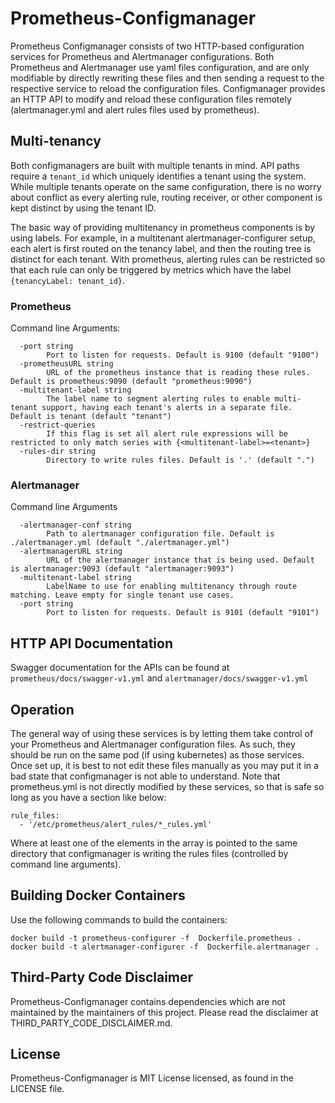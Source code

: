 # Prometheus-Configmanager

Prometheus Configmanager consists of two HTTP-based configuration services for Prometheus and Alertmanager configurations. Both Prometheus and Alertmanager use yaml files configuration, and are only modifiable by directly rewriting these files and then sending a request to the respective service to reload the configuration files. Configmanager provides an HTTP API to modify and reload these configuration files remotely (alertmanager.yml and alert rules files used by prometheus).

## Multi-tenancy

Both configmanagers are built with multiple tenants in mind. API paths require a `tenant_id` which uniquely identifies a tenant using the system. While multiple tenants operate on the same configuration, there is no worry about conflict as every alerting rule, routing receiver, or other component is kept distinct by using the tenant ID.

The basic way of providing multitenancy in prometheus components is by using labels. For example, in a multitenant alertmanager-configurer setup, each alert is first routed on the tenancy label, and then the routing tree is distinct for each tenant. With prometheus, alerting rules can be restricted so that each rule can only be triggered by metrics which have the label `{tenancyLabel: tenant_id}`.

### Prometheus

Command line Arguments:
```
  -port string
        Port to listen for requests. Default is 9100 (default "9100")
  -prometheusURL string
        URL of the prometheus instance that is reading these rules. Default is prometheus:9090 (default "prometheus:9090")
  -multitenant-label string
        The label name to segment alerting rules to enable multi-tenant support, having each tenant's alerts in a separate file. Default is tenant (default "tenant")
  -restrict-queries
        If this flag is set all alert rule expressions will be restricted to only match series with {<multitenant-label>=<tenant>}
  -rules-dir string
        Directory to write rules files. Default is '.' (default ".")
```

### Alertmanager

Command line Arguments
```
  -alertmanager-conf string
        Path to alertmanager configuration file. Default is ./alertmanager.yml (default "./alertmanager.yml")
  -alertmanagerURL string
        URL of the alertmanager instance that is being used. Default is alertmanager:9093 (default "alertmanager:9093")
  -multitenant-label string
        LabelName to use for enabling multitenancy through route matching. Leave empty for single tenant use cases.
  -port string
        Port to listen for requests. Default is 9101 (default "9101")
```


## HTTP API Documentation

Swagger documentation for the APIs can be found at `prometheus/docs/swagger-v1.yml` and `alertmanager/docs/swagger-v1.yml`

## Operation

The general way of using these services is by letting them take control of your Prometheus and Alertmanager configuration files. As such, they should be run on the same pod (if using kubernetes) as those services. Once set up, it is best to not edit these files manually as you may put it in a bad state that configmanager is not able to understand. Note that prometheus.yml is not directly modified by these services, so that is safe so long as you have a section like below:

```
rule_files:
  - '/etc/prometheus/alert_rules/*_rules.yml'
```

Where at least one of the elements in the array is pointed to the same directory that configmanager is writing the rules files (controlled by command line arguments).


## Building Docker Containers

Use the following commands to build the containers:
```
docker build -t prometheus-configurer -f  Dockerfile.prometheus .
docker build -t alertmanager-configurer -f  Dockerfile.alertmanager .
```

## Third-Party Code Disclaimer
Prometheus-Configmanager contains dependencies which are not maintained by the maintainers of this project. Please read the disclaimer at THIRD_PARTY_CODE_DISCLAIMER.md.

## License

Prometheus-Configmanager is MIT License licensed, as found in the LICENSE file.
